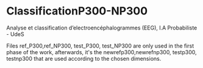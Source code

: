 # ClassificationP300-NP300
Analyse et classification d’electroencéphalogrammes (EEG), I.A Probabiliste - UdeS

Files ref_P300,ref_NP300, test_P300, test_NP300 are only used in the first phase of the work,
afterwards, it's the newrefp300,newrefnp300, testp300, testnp300 that are used according to the 
chosen dimensions. 


